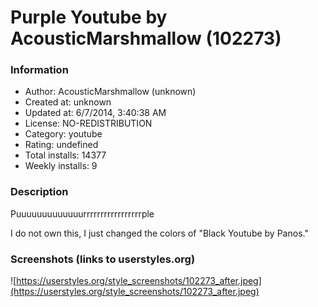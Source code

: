 # Purple Youtube by AcousticMarshmallow (102273)

### Information
- Author: AcousticMarshmallow (unknown)
- Created at: unknown
- Updated at: 6/7/2014, 3:40:38 AM
- License: NO-REDISTRIBUTION
- Category: youtube
- Rating: undefined
- Total installs: 14377
- Weekly installs: 9


### Description
Puuuuuuuuuuuuurrrrrrrrrrrrrrrrrple

I do not own this, I just changed the colors of "Black Youtube by Panos."


### Screenshots (links to userstyles.org)
![https://userstyles.org/style_screenshots/102273_after.jpeg](https://userstyles.org/style_screenshots/102273_after.jpeg)


